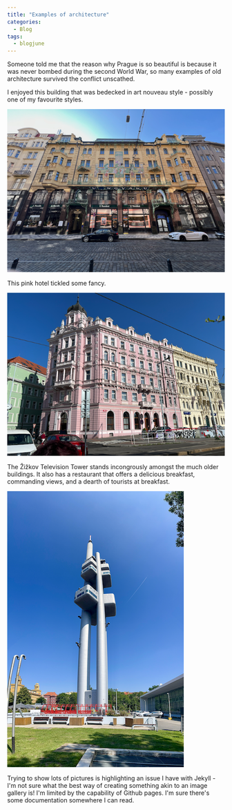 ```yaml
---
title: "Examples of architecture"
categories:
  - Blog
tags:
  - blogjune
---
```


Someone told me that the reason why Prague is so beautiful is because it was never
bombed during the second World War, so many examples of old architecture survived the
conflict unscathed.

I enjoyed this building that was bedecked in art nouveau style - possibly one of my
favourite styles.

![Art nouveau](/assets/images/2024-06-10-nouveau-thumb.png)

This pink hotel tickled some fancy.

![Pink hotel](/assets/images/2024-06-10-pink-thumb.png)

The Žižkov Television Tower stands incongrously amongst the much older buildings. It also
has a restaurant that offers a delicious breakfast, commanding views, and a dearth of
tourists at breakfast.

![Žižkov Television Tower](/assets/images/2024-06-10-tower-thumb.png)

Trying to show lots of pictures is highlighting an issue I have with Jekyll - I'm not sure
what the best way of creating something akin to an image gallery is! I'm limited by the
capability of Github pages. I'm sure there's some documentation somewhere I can read.